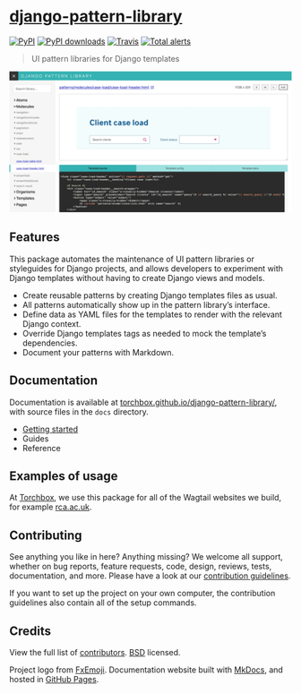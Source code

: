 # [django-pattern-library](https://torchbox.github.io/django-pattern-library/)

[![PyPI](https://img.shields.io/pypi/v/django-pattern-library.svg)](https://pypi.org/project/django-pattern-library/) [![PyPI downloads](https://img.shields.io/pypi/dm/django-pattern-library.svg)](https://pypi.org/project/django-pattern-library/) [![Travis](https://travis-ci.com/torchbox/django-pattern-library.svg?branch=master)](https://travis-ci.com/torchbox/django-pattern-library) [![Total alerts](https://img.shields.io/lgtm/alerts/g/torchbox/django-pattern-library.svg?logo=lgtm&logoWidth=18)](https://lgtm.com/projects/g/torchbox/django-pattern-library/alerts/)

> UI pattern libraries for Django templates

![Screenshot of the pattern library UI, with navigation, pattern rendering, and configuration](https://raw.githubusercontent.com/torchbox/django-pattern-library/master/.github/pattern-library-screenshot.webp)

## Features

This package automates the maintenance of UI pattern libraries or styleguides for Django projects, and allows developers to experiment with Django templates without having to create Django views and models.

- Create reusable patterns by creating Django templates files as usual.
- All patterns automatically show up in the pattern library’s interface.
- Define data as YAML files for the templates to render with the relevant Django context.
- Override Django templates tags as needed to mock the template’s dependencies.
- Document your patterns with Markdown.

## Documentation

Documentation is available at [torchbox.github.io/django-pattern-library/](https://torchbox.github.io/django-pattern-library/), with source files in the `docs` directory.

- [Getting started](https://torchbox.github.io/django-pattern-library/getting-started/)
- Guides
- Reference

## Examples of usage

At [Torchbox](https://torchbox.com/), we use this package for all of the Wagtail websites we build, for example [rca.ac.uk](https://github.com/torchbox/rca-wagtail-2019).

## Contributing

See anything you like in here? Anything missing? We welcome all support, whether on bug reports, feature requests, code, design, reviews, tests, documentation, and more. Please have a look at our [contribution guidelines](https://github.com/torchbox/django-pattern-library/blob/master/CONTRIBUTING.md).

If you want to set up the project on your own computer, the contribution guidelines also contain all of the setup commands.

## Credits

View the full list of [contributors](https://github.com/torchbox/django-pattern-library/graphs/contributors). [BSD](https://github.com/torchbox/django-pattern-library/blob/master/LICENSE) licensed.

Project logo from [FxEmoji](https://github.com/mozilla/fxemoji). Documentation website built with [MkDocs](https://www.mkdocs.org/), and hosted in [GitHub Pages](https://pages.github.com/).
